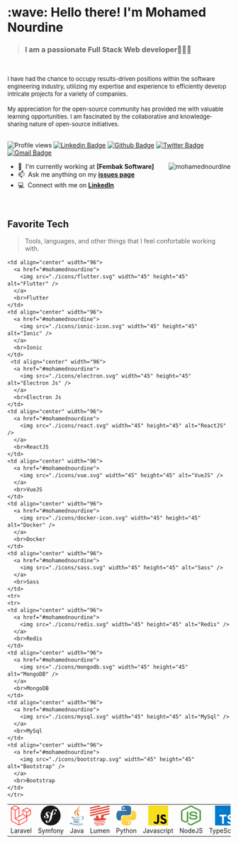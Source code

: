 <h1 align="left" id="mohamednourdine-title">:wave: Hello there! I'm Mohamed Nourdine</h1>

><h3 align="left">I am a passionate Full Stack Web developer👨🏽‍💻</h3>

<br>

<font size="2">I have had the chance to occupy results-driven positions within the software engineering industry, utilizing my expertise and experience to efficiently develop intricate projects for a variety of companies.
<br>
<br>
My appreciation for the open-source community has provided me with valuable learning opportunities. I am fascinated by the collaborative and knowledge-sharing nature of open-source initiatives.
<br>
<br>
</font>




![Profile views](https://gpvc.arturio.dev/mohamednourdine) [![Linkedin Badge](https://img.shields.io/badge/-mohamednourdine-0072b1?style=flat&logo=Linkedin&logoColor=white&link=https://www.linkedin.com/in/mohamed-nourdine-0970b7122/)](https://www.linkedin.com/in/mohamed-nourdine-0970b7122/) [![Github Badge](https://img.shields.io/badge/mohamednourdine-grey?style=flat&logo=github&logoColor=white&link=https://github.com/mohamednourdine/)](https://github.com/mohamednourdine/) 
[![Twitter Badge](https://img.shields.io/badge/-nourdinetw-00acee?style=flat&logo=twitter&logoColor=white&link=https://twitter.com/nourdinetw/)](https://www.twitter.com/nourdinetw/) [![Gmail Badge](https://img.shields.io/badge/-mohamednjikam25@gmail.com-c14438?style=flat-square&logo=Gmail&logoColor=white&link=mailto:mohamednjikam25@gmail.com)](mailto:mohamednjikam25@gmail.com)

<a href="#mohamednourdine-title">
  <img src="https://github-readme-stats.vercel.app/api?username=mohamednourdine&show_icons=true&count_private=true&include_all_commits=true" alt="mohamednourdine" align="right" />
</a>

- :office: &nbsp;I'm currently working at **[Fembak Software]**
- :mailbox: &nbsp;Ask me anything on my **[issues page]**
- :computer: &nbsp;Connect with me on **[LinkedIn]**

<br>

<h2 align="left" id="mohamednourdine">Favorite Tech</h2>

> Tools, languages, and other things that I feel confortable working with.

<table>
  <tr>
    <td align="center" width="96">
      <a href="#mohamednourdine">
        <img src="./icons/laravel.svg" width="45" height="45" alt="Laravel" />
      </a>
      <br>Laravel
    </td>
     <td align="center" width="96">
      <a href="#mohamednourdine">
        <img src="./icons/symfony.svg" width="45" height="45" alt="Symfony" />
      </a>
      <br>Symfony
    </td>
    <td align="center" width="96">
      <a href="#mohamednourdine">
        <img src="./icons/java.svg" width="45" height="45" alt="Java" />
      </a>
      <br>Java
    </td>
    <td align="center" width="96">
      <a href="#mohamednourdine">
        <img src="./icons/lumen.svg" width="45" height="45" alt="Lumen" />
      </a>
      <br>Lumen
    </td>
     <td align="center" width="96">
      <a href="#mohamednourdine">
        <img src="./icons/python.svg" width="45" height="45" alt="Python" />
      </a>
      <br>Python
    </td>
    <td align="center" width="96">
      <a href="#mohamednourdine">
        <img src="./icons/javascript.svg" width="45" height="45" alt="Javascript" />
      </a>
      <br>Javascript
    </td>
     <td align="center" width="96">
      <a href="#mohamednourdine">
        <img src="./icons/nodejs-icon.svg" width="45" height="45" alt="nodejs" />
      </a>
      <br>NodeJS
    </td>
    <td align="center" width="96">
      <a href="#mohamednourdine">
        <img src="./icons/typescript-icon.svg" width="45" height="45" alt="TypeScript" />
      </a>
      <br>TypeScript
    </td>
   
    <td align="center" width="96">
      <a href="#mohamednourdine">
        <img src="./icons/flutter.svg" width="45" height="45" alt="Flutter" />
      </a>
      <br>Flutter
    </td>
    <td align="center" width="96">
      <a href="#mohamednourdine">
        <img src="./icons/ionic-icon.svg" width="45" height="45" alt="Ionic" />
      </a>
      <br>Ionic
    </td>
     <td align="center" width="96">
      <a href="#mohamednourdine">
        <img src="./icons/electron.svg" width="45" height="45" alt="Electron Js" />
      </a>
      <br>Electron Js
    </td>
    <td align="center" width="96">
      <a href="#mohamednourdine">
        <img src="./icons/react.svg" width="45" height="45" alt="ReactJS" />
      </a>
      <br>ReactJS
    </td>
    <td align="center" width="96">
      <a href="#mohamednourdine">
        <img src="./icons/vue.svg" width="45" height="45" alt="VueJS" />
      </a>
      <br>VueJS
    </td>
    <td align="center" width="96">
      <a href="#mohamednourdine">
        <img src="./icons/docker-icon.svg" width="45" height="45" alt="Docker" />
      </a>
      <br>Docker
    </td>
    <td align="center" width="96">
      <a href="#mohamednourdine">
        <img src="./icons/sass.svg" width="45" height="45" alt="Sass" />
      </a>
      <br>Sass
    </td>
    <tr>
    <tr>
    <td align="center" width="96">
      <a href="#mohamednourdine">
        <img src="./icons/redis.svg" width="45" height="45" alt="Redis" />
      </a>
      <br>Redis
    </td>
    <td align="center" width="96">
      <a href="#mohamednourdine">
        <img src="./icons/mongodb.svg" width="45" height="45" alt="MongoDB" />
      </a>
      <br>MongoDB
    </td>
    <td align="center" width="96">
      <a href="#mohamednourdine">
        <img src="./icons/mysql.svg" width="45" height="45" alt="MySql" />
      </a>
      <br>MySql
    </td>
    <td align="center" width="96">
      <a href="#mohamednourdine">
        <img src="./icons/bootstrap.svg" width="45" height="45" alt="Bootstrap" />
      </a>
      <br>Bootstrap
    </td>
    </tr>
  
  </tr>
  
</table>


<!-- links -->

[issues page]: https://github.com/mohamednourdine/mohamednourdine/issues "mohamednourdine/issues"
[linkedin]: https://www.linkedin.com/in/mnourdine/ "Mohamed Nourdine"
